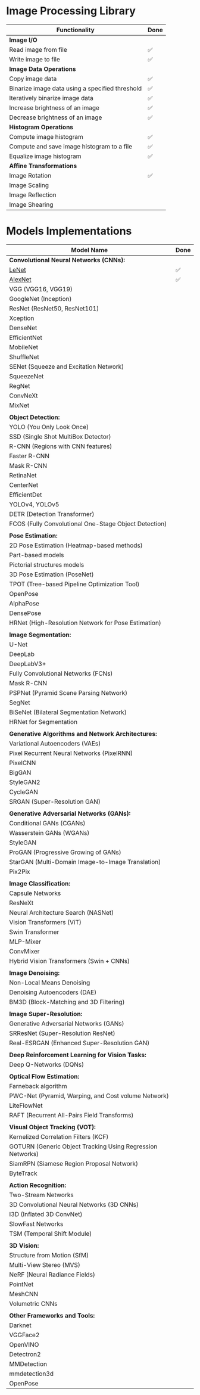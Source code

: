 # Image Processing Library
| Functionality                                          | Done  |
|--------------------------------------------------------|-------|
| **Image I/O**                                          |       |
| Read image from file                                   | ✅    |
| Write image to file                                    | ✅    |
| **Image Data Operations**                              |       |
| Copy image data                                        | ✅    |
| Binarize image data using a specified threshold        | ✅    |
| Iteratively binarize image data                        | ✅    |
| Increase brightness of an image                        | ✅    |
| Decrease brightness of an image                        | ✅    |
| **Histogram Operations**                               |       |
| Compute image histogram                                | ✅    |
| Compute and save image histogram to a file             | ✅    |
| Equalize image histogram                               | ✅    |
| **Affine Transformations**                             |       |
| Image Rotation                                         | ✅    |
| Image Scaling                                          |       |
| Image Reflection                                       |       |
| Image Shearing                                         |       |

# Models Implementations
| Model Name                                                                    | Done  |
|-------------------------------------------------------------------------------|-------|
| **Convolutional Neural Networks (CNNs):**                                     |       |
| [LeNet](https://github.com/adamerikoff/computerVision/tree/main/LeNet)        | ✅    |
| [AlexNet](https://github.com/adamerikoff/computerVision/tree/main/AlexNet)    | ✅    |
| VGG (VGG16, VGG19)                                  |       |
| GoogleNet (Inception)                               |       |
| ResNet (ResNet50, ResNet101)                        |       |
| Xception                                            |       |
| DenseNet                                            |       |
| EfficientNet                                        |       |
| MobileNet                                           |       |
| ShuffleNet                                          |       |
| SENet (Squeeze and Excitation Network)              |       |
| SqueezeNet                                          |       |
| RegNet                                              |       |
| ConvNeXt                                            |       |
| MixNet                                              |       |
|                                                     |       |
| **Object Detection:**                               |       |
| YOLO (You Only Look Once)                           |       |
| SSD (Single Shot MultiBox Detector)                 |       |
| R-CNN (Regions with CNN features)                   |       |
| Faster R-CNN                                        |       |
| Mask R-CNN                                          |       |
| RetinaNet                                           |       |
| CenterNet                                           |       |
| EfficientDet                                        |       |
| YOLOv4, YOLOv5                                      |       |
| DETR (Detection Transformer)                        |       |
| FCOS (Fully Convolutional One-Stage Object Detection)|      |
|                                                     |       |
| **Pose Estimation:**                                |       |
| 2D Pose Estimation (Heatmap-based methods)          |       |
| Part-based models                                   |       |
| Pictorial structures models                         |       |
| 3D Pose Estimation (PoseNet)                        |       |
| TPOT (Tree-based Pipeline Optimization Tool)        |       |
| OpenPose                                            |       |
| AlphaPose                                           |       |
| DensePose                                           |       |
| HRNet (High-Resolution Network for Pose Estimation) |       |
|                                                     |       |
| **Image Segmentation:**                             |       |
| U-Net                                               |       |
| DeepLab                                             |       |
| DeepLabV3+                                          |       |
| Fully Convolutional Networks (FCNs)                 |       |
| Mask R-CNN                                          |       |
| PSPNet (Pyramid Scene Parsing Network)              |       |
| SegNet                                              |       |
| BiSeNet (Bilateral Segmentation Network)            |       |
| HRNet for Segmentation                              |       |
|                                                    |       |
| **Generative Algorithms and Network Architectures:**|       |
| Variational Autoencoders (VAEs)                     |       |
| Pixel Recurrent Neural Networks (PixelRNN)          |       |
| PixelCNN                                            |       |
| BigGAN                                              |       |
| StyleGAN2                                           |       |
| CycleGAN                                            |       |
| SRGAN (Super-Resolution GAN)                        |       |
|                                                    |       |
| **Generative Adversarial Networks (GANs):**         |       |
| Conditional GANs (CGANs)                            |       |
| Wasserstein GANs (WGANs)                            |       |
| StyleGAN                                            |       |
| ProGAN (Progressive Growing of GANs)                |       |
| StarGAN (Multi-Domain Image-to-Image Translation)   |       |
| Pix2Pix                                             |       |
|                                                    |       |
| **Image Classification:**                           |       |
| Capsule Networks                                    |       |
| ResNeXt                                             |       |
| Neural Architecture Search (NASNet)                 |       |
| Vision Transformers (ViT)                           |       |
| Swin Transformer                                    |       |
| MLP-Mixer                                           |       |
| ConvMixer                                           |       |
| Hybrid Vision Transformers (Swin + CNNs)            |       |
|                                                     |       |
| **Image Denoising:**                                |       |
| Non-Local Means Denoising                           |       |
| Denoising Autoencoders (DAE)                        |       |
| BM3D (Block-Matching and 3D Filtering)              |       |
|                                                     |       |
| **Image Super-Resolution:**                         |       |
| Generative Adversarial Networks (GANs)              |       |
| SRResNet (Super-Resolution ResNet)                  |       |
| Real-ESRGAN (Enhanced Super-Resolution GAN)         |       |
|                                                     |       |
| **Deep Reinforcement Learning for Vision Tasks:**   |       |
| Deep Q-Networks (DQNs)                              |       |
|                                                     |       |
| **Optical Flow Estimation:**                        |       |
| Farneback algorithm                                 |       |
| PWC-Net (Pyramid, Warping, and Cost volume Network) |       |
| LiteFlowNet                                         |       |
| RAFT (Recurrent All-Pairs Field Transforms)         |       |
|                                                     |       |
| **Visual Object Tracking (VOT):**                   |       |
| Kernelized Correlation Filters (KCF)                |       |
| GOTURN (Generic Object Tracking Using Regression Networks)| |   |
| SiamRPN (Siamese Region Proposal Network)           |       |
| ByteTrack                                           |       |
|                                                     |       |
| **Action Recognition:**                             |       |
| Two-Stream Networks                                 |       |
| 3D Convolutional Neural Networks (3D CNNs)          |       |
| I3D (Inflated 3D ConvNet)                           |       |
| SlowFast Networks                                   |       |
| TSM (Temporal Shift Module)                         |       |
|                                                     |       |
| **3D Vision:**                                      |       |
| Structure from Motion (SfM)                         |       |
| Multi-View Stereo (MVS)                             |       |
| NeRF (Neural Radiance Fields)                       |       |
| PointNet                                            |       |
| MeshCNN                                             |       |
| Volumetric CNNs                                     |       |
|                                                     |       |
| **Other Frameworks and Tools:**                     |       |
| Darknet                                             |       |
| VGGFace2                                            |       |
| OpenVINO                                            |       |
| Detectron2                                          |       |
| MMDetection                                         |       |
| mmdetection3d                                       |       |
| OpenPose                                            |       |
